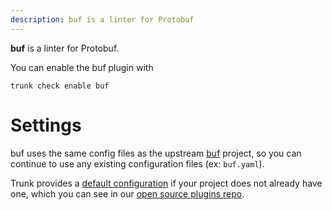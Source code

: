 ```yaml
---
description: buf is a linter for Protobuf
---
```


**buf** is a linter for Protobuf.

You can enable the buf plugin with

```shell
trunk check enable buf
```

# Settings

buf uses the same config files as the
upstream [buf](https://github.com/bufbuild/buf#readme) project, so you can continue to use any
existing configuration files (ex: `buf.yaml`).
    

Trunk provides a [default configuration](https://github.com/trunk-io/plugins/tree/main/linters/buf) if your project does not already have one,
which you can see in our [open source plugins repo](https://github.com/trunk-io/plugins/tree/main).
